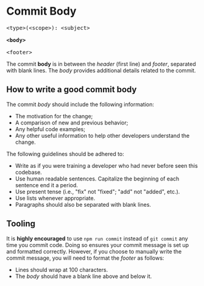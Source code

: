 # Commit Body

<pre>
&lt;type&gt;(&lt;scope&gt;): &lt;subject&gt;

<strong>&lt;body&gt;</strong>

&lt;footer&gt;
</pre>

The commit **body** is in between the _header_ (first line) and _footer_, separated with blank lines. The _body_ provides additional details related to the commit.

## How to write a good commit body

The commit _body_ should include the following information:

- The motivation for the change;
- A comparison of new and previous behavior;
- Any helpful code examples;
- Any other useful information to help other developers understand the change.

The following guidelines should be adhered to:

- Write as if you were training a developer who had never before seen this codebase.
- Use human readable sentences. Capitalize the beginning of each sentence end it a period.
- Use present tense (i.e., "fix" not "fixed"; "add" not "added", etc.).
- Use lists whenever appropriate.
- Paragraphs should also be separated with blank lines.

## Tooling

It is **highly encouraged** to use `npm run commit` instead of `git commit` any time you commit code. Doing so ensures your commit message is set up and formatted correctly. However, if you choose to manually write the commit message, you will need to format the _footer_ as follows:

- Lines should wrap at 100 characters.
- The _body_ should have a blank line above and below it.
